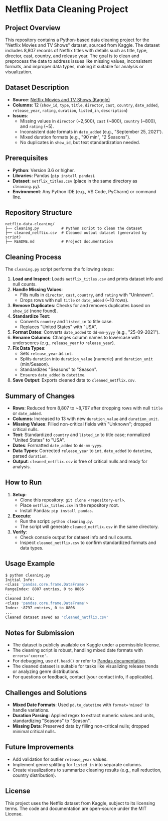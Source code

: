 # Netflix Data Cleaning Project

## Project Overview
This repository contains a Python-based data cleaning project for the "Netflix Movies and TV Shows" dataset, sourced from Kaggle. The dataset includes 8,807 records of Netflix titles with details such as title, type, director, cast, country, and release year. The goal is to clean and preprocess the data to address issues like missing values, inconsistent formats, and improper data types, making it suitable for analysis or visualization.

## Dataset Description
- **Source**: [Netflix Movies and TV Shows (Kaggle)](https://www.kaggle.com/datasets/shivamb/netflix-shows)
- **Columns**: 12 (`show_id`, `type`, `title`, `director`, `cast`, `country`, `date_added`, `release_year`, `rating`, `duration`, `listed_in`, `description`)
- **Issues**:
  - Missing values in `director` (~2,500), `cast` (~800), `country` (~800), and `rating` (~5).
  - Inconsistent date formats in `date_added` (e.g., "September 25, 2021").
  - Mixed duration formats (e.g., "90 min", "2 Seasons").
  - No duplicates in `show_id`, but text standardization needed.

## Prerequisites
- **Python**: Version 3.6 or higher.
- **Libraries**: Pandas (`pip install pandas`).
- **Dataset**: `netflix_titles.csv` (place in the same directory as `cleaning.py`).
- **Environment**: Any Python IDE (e.g., VS Code, PyCharm) or command line.

## Repository Structure
```
netflix-data-cleaning/
├── cleaning.py          # Python script to clean the dataset
├── cleaned_netflix.csv  # Cleaned output dataset (generated by script)
├── README.md            # Project documentation
```

## Cleaning Process
The `cleaning.py` script performs the following steps:
1. **Load and Inspect**: Loads `netflix_titles.csv` and prints dataset info and null counts.
2. **Handle Missing Values**:
   - Fills nulls in `director`, `cast`, `country`, and `rating` with "Unknown".
   - Drops rows with null `title` or `date_added` (~10 rows).
3. **Remove Duplicates**: Checks for and removes duplicates based on `show_id` (none found).
4. **Standardize Text**:
   - Converts `country` and `listed_in` to title case.
   - Replaces "United States" with "USA".
5. **Format Dates**: Converts `date_added` to `dd-mm-yyyy` (e.g., "25-09-2021").
6. **Rename Columns**: Changes column names to lowercase with underscores (e.g., `release_year` to `release_year`).
7. **Fix Data Types**:
   - Sets `release_year` as `int`.
   - Splits `duration` into `duration_value` (numeric) and `duration_unit` (min/Season).
   - Standardizes "Seasons" to "Season".
   - Ensures `date_added` is `datetime`.
8. **Save Output**: Exports cleaned data to `cleaned_netflix.csv`.

## Summary of Changes
- **Rows**: Reduced from 8,807 to ~8,797 after dropping rows with null `title` or `date_added`.
- **Columns**: Increased to 13 with new `duration_value` and `duration_unit`.
- **Missing Values**: Filled non-critical fields with "Unknown"; dropped critical nulls.
- **Text**: Standardized `country` and `listed_in` to title case; normalized "United States" to "USA".
- **Dates**: Formatted `date_added` to `dd-mm-yyyy`.
- **Data Types**: Corrected `release_year` to `int`, `date_added` to `datetime`, parsed `duration`.
- **Output**: `cleaned_netflix.csv` is free of critical nulls and ready for analysis.

## How to Run
1. **Setup**:
   - Clone this repository: `git clone <repository-url>`.
   - Place `netflix_titles.csv` in the repository root.
   - Install Pandas: `pip install pandas`.
2. **Execute**:
   - Run the script: `python cleaning.py`.
   - The script will generate `cleaned_netflix.csv` in the same directory.
3. **Verify**:
   - Check console output for dataset info and null counts.
   - Inspect `cleaned_netflix.csv` to confirm standardized formats and data types.

## Usage Example
```bash
$ python cleaning.py
Initial Info:
<class 'pandas.core.frame.DataFrame'>
RangeIndex: 8807 entries, 0 to 8806
...
Cleaned Info:
<class 'pandas.core.frame.DataFrame'>
Index: ~8797 entries, 0 to 8806
...
Cleaned dataset saved as 'cleaned_netflix.csv'
```

## Notes for Submission
- The dataset is publicly available on Kaggle under a permissible license.
- The cleaning script is robust, handling mixed date formats with `errors='coerce'`.
- For debugging, use `df.head()` or refer to [Pandas documentation](https://pandas.pydata.org/docs/).
- The cleaned dataset is suitable for tasks like visualizing release trends or analyzing genre distributions.
- For questions or feedback, contact [your contact info, if applicable].

## Challenges and Solutions
- **Mixed Date Formats**: Used `pd.to_datetime` with `format='mixed'` to handle variations.
- **Duration Parsing**: Applied regex to extract numeric values and units, standardizing "Seasons" to "Season".
- **Missing Data**: Preserved data by filling non-critical nulls; dropped minimal critical nulls.

## Future Improvements
- Add validation for outlier `release_year` values.
- Implement genre splitting for `listed_in` into separate columns.
- Create visualizations to summarize cleaning results (e.g., null reduction, country distribution).

## License
This project uses the Netflix dataset from Kaggle, subject to its licensing terms. The code and documentation are open-source under the MIT License.